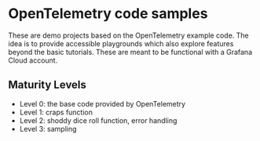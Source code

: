 # OpenTelemetry code samples

These are demo projects based on the OpenTelemetry example code.
The idea is to provide accessible playgrounds which also explore features beyond the basic tutorials.
These are meant to be functional with a Grafana Cloud account.

## Maturity Levels
- Level 0: the base code provided by OpenTelemetry
- Level 1: craps function
- Level 2: shoddy dice roll function, error handling
- Level 3: sampling

